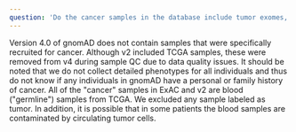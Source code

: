 ```yaml
---
question: 'Do the cancer samples in the database include tumor exomes, or is this from germline samples only?'
---
```


Version 4.0 of gnomAD does not contain samples that were specifically recruited for cancer. Although v2 included TCGA samples, these were removed from v4 during sample QC due to data quality issues. It should be noted that we do not collect detailed phenotypes for all individuals and thus do not know if any individuals in gnomAD have a personal or family history of cancer.
All of the "cancer" samples in ExAC and v2 are blood ("germline") samples from TCGA. We excluded any sample labeled as tumor. In addition, it is possible that in some patients the blood samples are contaminated by circulating tumor cells.
